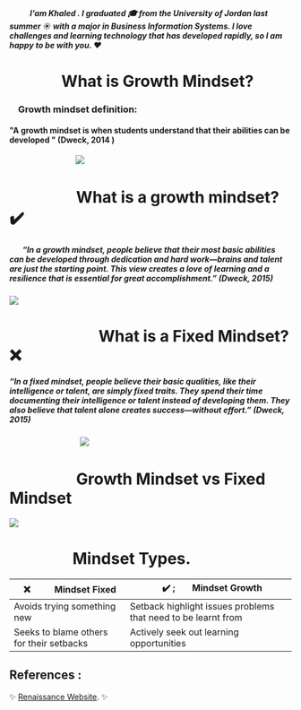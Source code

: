 
##### &nbsp; &nbsp;&nbsp; &nbsp;&nbsp; &nbsp;&nbsp;  I'am Khaled . I graduated 🎓 from the University of Jordan last summer ☀️ with a major in Business Information Systems. I love challenges and learning technology that has developed rapidly, so I am happy to be with you. ❤️


# &nbsp; &nbsp;&nbsp; &nbsp;&nbsp; &nbsp;&nbsp; &nbsp;&nbsp;  What is Growth Mindset?
### &nbsp; &nbsp; Growth mindset definition:
####  "A growth mindset is when students understand that their abilities can be developed " (Dweck, 2014 )
 

&nbsp;&nbsp; &nbsp;&nbsp; &nbsp;&nbsp; &nbsp;&nbsp; &nbsp;&nbsp; &nbsp;&nbsp;  &nbsp;&nbsp; &nbsp;&nbsp; &nbsp;&nbsp;  &nbsp;&nbsp;  ![](https://image.freepik.com/free-vector/businessman-holding-light-bulb-put-think-growth-mindset-different-fixed-mindset-concept_101179-858.jpg)

# &nbsp;&nbsp; &nbsp;&nbsp; &nbsp;&nbsp; &nbsp;&nbsp; &nbsp;&nbsp; &nbsp;&nbsp; What is a growth mindset?  ✔️ 
##### &nbsp;&nbsp;&nbsp;&nbsp;&nbsp;&nbsp; “In a growth mindset, people believe that their most basic abilities can be developed through dedication and hard work—brains and talent are just the starting point. This view creates a love of learning and a resilience that is essential for great accomplishment.” (Dweck, 2015) 

 
 ![](https://storage.googleapis.com/proudcity/elgl/uploads/2020/08/growth-mindset-brain.png) 



# &nbsp;&nbsp; &nbsp;&nbsp; &nbsp;&nbsp; &nbsp;&nbsp; &nbsp;&nbsp; &nbsp;&nbsp; &nbsp;&nbsp; &nbsp;&nbsp;   What is a Fixed Mindset? ❌ 

#####  “In a fixed mindset, people believe their basic qualities, like their intelligence or talent, are simply fixed traits. They spend their time documenting their intelligence or talent instead of developing them. They also believe that talent alone creates success—without effort.” (Dweck, 2015)

 &nbsp;&nbsp; &nbsp;&nbsp; &nbsp;&nbsp; &nbsp;&nbsp; &nbsp;&nbsp; &nbsp;&nbsp; &nbsp;&nbsp; &nbsp;&nbsp; &nbsp;&nbsp;&nbsp;&nbsp; &nbsp;&nbsp;   ![](https://scet.berkeley.edu/wp-content/uploads/fixed-mindset-1.png)
 
# &nbsp;&nbsp; &nbsp;&nbsp; &nbsp;&nbsp; &nbsp;&nbsp; &nbsp;&nbsp; &nbsp;&nbsp;  Growth Mindset vs Fixed Mindset


![](https://i.pinimg.com/originals/cd/8e/9c/cd8e9cca01b43d9b0d99bf2dbd39a451.png)


#  &nbsp;&nbsp; &nbsp;&nbsp; &nbsp;&nbsp; &nbsp;&nbsp;&nbsp;&nbsp;&nbsp;&nbsp;&nbsp; Mindset Types.

| &nbsp;&nbsp;❌   &nbsp;&nbsp; &nbsp;&nbsp;&nbsp;&nbsp;&nbsp; Mindset Fixed | &nbsp;&nbsp; ✔️   ;&nbsp;&nbsp;&nbsp;&nbsp;&nbsp;&nbsp;  Mindset Growth |
|--------------  |---------------|
 Avoids trying something new  | Setback highlight issues problems that need to be learnt from |
|Seeks to blame others for their setbacks | Actively seek out learning opportunities|




## References :


✨ [Renaissance Website](https://www.renaissance.com/edwords/growth-mindset/). ✨



